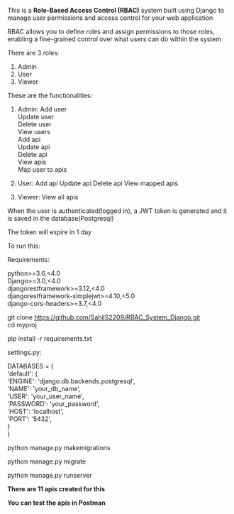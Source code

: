 This is a **Role-Based Access Control (RBAC)** system built using Django to manage user permissions and access control for your web application

RBAC allows you to define roles and assign permissions to those roles, enabling a fine-grained control over what users can do within the system

There are 3 roles: 
1. Admin 
2. User 
3. Viewer

These are the functionalities:

1. Admin: 
   Add user \
   Update user \
   Delete user \
   View users \
   Add api \
   Update api \
   Delete api \
   View apis \
   Map user to apis 

2. User: 
   Add api 
   Update api 
   Delete api 
   View mapped apis 

3. Viewer: 
   View all apis

When the user is authenticated(logged in), a JWT token is generated and it is saved in the database(Postgresql)

The token will expire in 1 day

To run this:

Requirements:

python>=3.6,<4.0 \
Django>=3.0,<4.0 \
djangorestframework>=3.12,<4.0 \
djangorestframework-simplejwt>=4.10,<5.0 \
django-cors-headers>=3.7,<4.0

git clone https://github.com/SahilS2209/RBAC_System_Django.git \
cd myproj 

pip install -r requirements.txt

settings.py: 

DATABASES = { \
    'default': { \
        'ENGINE': 'django.db.backends.postgresql', \
        'NAME': 'your_db_name',    
        'USER': 'your_user_name',         
        'PASSWORD': 'your_password', \
        'HOST': 'localhost',                   
        'PORT': '5432',                            
    } \
}

python manage.py makemigrations

python manage.py migrate

python manage.py runserver

**There are 11 apis created for this**

**You can test the apis in Postman**







